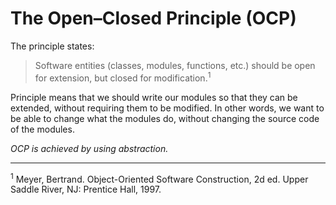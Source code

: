 # The Open–Closed Principle (OCP)

The principle states:

> Software entities (classes, modules, functions, etc.) should be open for extension, but closed for modification.<sup>1</sup>

Principle means that we should write our modules so that they can be extended, without requiring them to be modified. In other words, we want to be able to change what the modules do, without changing the source code of the modules.

*OCP is achieved by using abstraction.*

<hr>

<sup>1</sup> Meyer, Bertrand. Object-Oriented Software Construction, 2d ed. Upper Saddle River, NJ: Prentice Hall, 1997.
